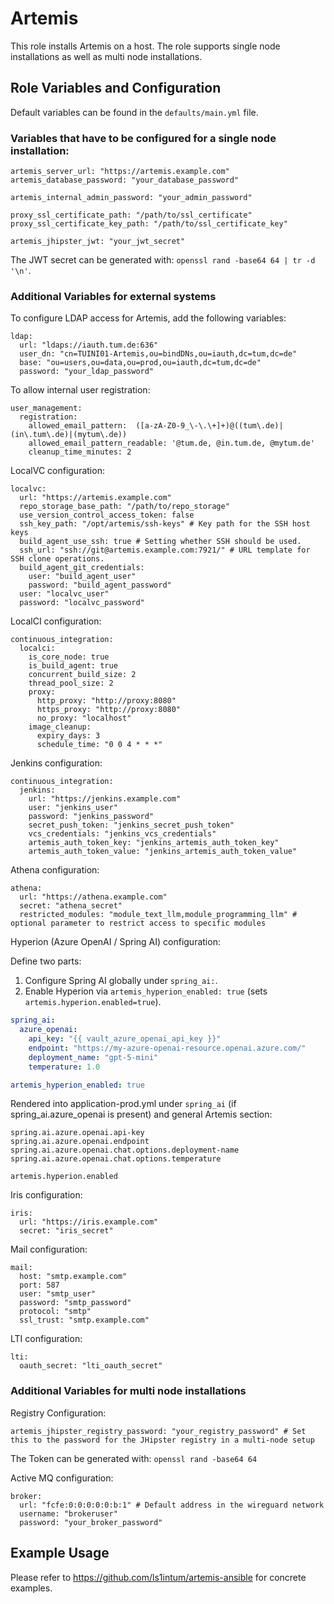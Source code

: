 # Artemis

This role installs Artemis on a host. The role supports single node installations as well as multi node installations.

## Role Variables and Configuration

Default variables can be found in the `defaults/main.yml` file.

### Variables that have to be configured for a single node installation:

```
artemis_server_url: "https://artemis.example.com"
artemis_database_password: "your_database_password"

artemis_internal_admin_password: "your_admin_password"

proxy_ssl_certificate_path: "/path/to/ssl_certificate"
proxy_ssl_certificate_key_path: "/path/to/ssl_certificate_key"

artemis_jhipster_jwt: "your_jwt_secret"
```

The JWT secret can be generated with: `openssl rand -base64 64 | tr -d '\n'`.

### Additional Variables for external systems

To configure LDAP access for Artemis, add the following variables:
```
ldap:
  url: "ldaps://iauth.tum.de:636"
  user_dn: "cn=TUINI01-Artemis,ou=bindDNs,ou=iauth,dc=tum,dc=de"
  base: "ou=users,ou=data,ou=prod,ou=iauth,dc=tum,dc=de"
  password: "your_ldap_password"
```

To allow internal user registration:
```
user_management:
  registration:
    allowed_email_pattern:  ([a-zA-Z0-9_\-\.\+]+)@((tum\.de)|(in\.tum\.de)|(mytum\.de))
    allowed_email_pattern_readable: '@tum.de, @in.tum.de, @mytum.de'
    cleanup_time_minutes: 2
```

LocalVC configuration:
```
localvc:
  url: "https://artemis.example.com"
  repo_storage_base_path: "/path/to/repo_storage"
  use_version_control_access_token: false
  ssh_key_path: "/opt/artemis/ssh-keys" # Key path for the SSH host keys
  build_agent_use_ssh: true # Setting whether SSH should be used.
  ssh_url: "ssh://git@artemis.example.com:7921/" # URL template for SSH clone operations.
  build_agent_git_credentials:
    user: "build_agent_user"
    password: "build_agent_password"
  user: "localvc_user"
  password: "localvc_password"
```

LocalCI configuration:
```
continuous_integration:
  localci:
    is_core_node: true
    is_build_agent: true
    concurrent_build_size: 2
    thread_pool_size: 2
    proxy:
      http_proxy: "http://proxy:8080"
      https_proxy: "http://proxy:8080"
      no_proxy: "localhost"
    image_cleanup:
      expiry_days: 3
      schedule_time: "0 0 4 * * *"
```

Jenkins configuration:
```
continuous_integration:
  jenkins:
    url: "https://jenkins.example.com"
    user: "jenkins_user"
    password: "jenkins_password"
    secret_push_token: "jenkins_secret_push_token"
    vcs_credentials: "jenkins_vcs_credentials"
    artemis_auth_token_key: "jenkins_artemis_auth_token_key"
    artemis_auth_token_value: "jenkins_artemis_auth_token_value"
```

Athena configuration:
```
athena:
  url: "https://athena.example.com"
  secret: "athena_secret"
  restricted_modules: "module_text_llm,module_programming_llm" # optional parameter to restrict access to specific modules
```

Hyperion (Azure OpenAI / Spring AI) configuration:

Define two parts:
1. Configure Spring AI globally under `spring_ai:`.
2. Enable Hyperion via `artemis_hyperion_enabled: true` (sets `artemis.hyperion.enabled=true`).

```yaml
spring_ai:
  azure_openai:
    api_key: "{{ vault_azure_openai_api_key }}"
    endpoint: "https://my-azure-openai-resource.openai.azure.com/"
    deployment_name: "gpt-5-mini"
    temperature: 1.0

artemis_hyperion_enabled: true
```
Rendered into application-prod.yml under `spring_ai` (if spring_ai.azure_openai is present) and general Artemis section:

```text
spring.ai.azure.openai.api-key
spring.ai.azure.openai.endpoint
spring.ai.azure.openai.chat.options.deployment-name
spring.ai.azure.openai.chat.options.temperature

artemis.hyperion.enabled
```

Iris configuration:
```
iris:
  url: "https://iris.example.com"
  secret: "iris_secret"
```

Mail configuration:
```
mail:
  host: "smtp.example.com"
  port: 587
  user: "smtp_user"
  password: "smtp_password"
  protocol: "smtp"
  ssl_trust: "smtp.example.com"
```

LTI configuration:
```
lti:
  oauth_secret: "lti_oauth_secret"
```

### Additional Variables for multi node installations

Registry Configuration:
```
artemis_jhipster_registry_password: "your_registry_password" # Set this to the password for the JHipster registry in a multi-node setup
```
The Token can be generated with: `openssl rand -base64 64`

Active MQ configuration:
```
broker:
  url: "fcfe:0:0:0:0:0:b:1" # Default address in the wireguard network
  username: "brokeruser"
  password: "your_broker_password"
```

## Example Usage

Please refer to https://github.com/ls1intum/artemis-ansible for concrete examples.
